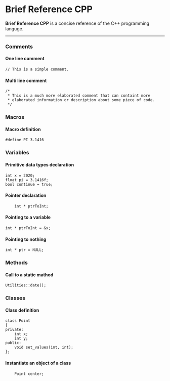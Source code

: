 # Brief Reference CPP

**Brief Reference CPP** is a concise reference of the C++ programming languge. 

---

### Comments

#### One line comment
``
// This is a simple comment.
``

#### Multi line comment
```
/*
 * This is a much more elaborated comment that can containt more
 * elaborated information or description about some piece of code.
 */
```

### Macros

#### Macro definition
```
#define PI 3.1416
```

### Variables

#### Primitive data types declaration
```
int x = 2020;
float pi = 3.1416f;
bool continue = true;
```

#### Pointer declaration
```
    int * ptrToInt;
```

#### Pointing to a variable
```
int * ptrToInt = &x;
```

#### Pointing to nothing
```
int * ptr = NULL;
```

### Methods

#### Call to a static mathod
```
Utilities::date();
```

### Classes

#### Class definition
```
class Point
{
private:
    int x;
    int y;
public:
    void set_values(int, int);
};
```
#### Instantiate an object of a class
```
    Point center;
```

